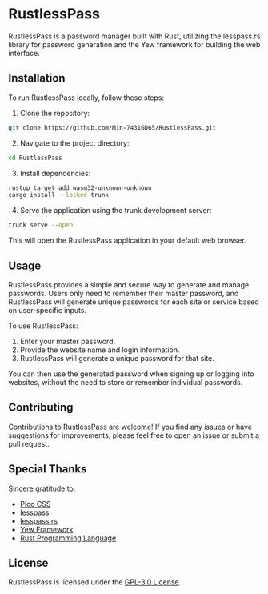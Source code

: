 # RustlessPass

RustlessPass is a password manager built with Rust, utilizing the lesspass.rs library for password generation and the Yew framework for building the web interface.

## Installation

To run RustlessPass locally, follow these steps:

1. Clone the repository:
```bash
git clone https://github.com/M1n-74316D65/RustlessPass.git
```
2. Navigate to the project directory:
```bash
cd RustlessPass
```
3. Install dependencies:
```bash
rustup target add wasm32-unknown-unknown
cargo install --locked trunk
```
4. Serve the application using the trunk development server:
```bash
trunk serve --open
```

This will open the RustlessPass application in your default web browser.

## Usage

RustlessPass provides a simple and secure way to generate and manage passwords. Users only need to remember their master password, and RustlessPass will generate unique passwords for each site or service based on user-specific inputs.

To use RustlessPass:

1. Enter your master password.
2. Provide the website name and login information.
3. RustlessPass will generate a unique password for that site.

You can then use the generated password when signing up or logging into websites, without the need to store or remember individual passwords.

## Contributing

Contributions to RustlessPass are welcome! If you find any issues or have suggestions for improvements, please feel free to open an issue or submit a pull request.

## Special Thanks

Sincere gratitude to:

- [Pico CSS](https://picocss.com)
- [lesspass](https://github.com/lesspass/lesspass)
- [lesspass.rs](https://github.com/71/lesspass.rs)
- [Yew Framework](https://yew.rs)
- [Rust Programming Language](https://rust-lang.org)

## License

RustlessPass is licensed under the [GPL-3.0 License](LICENSE).
